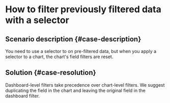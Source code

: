 # How to filter previously filtered data with a selector



## Scenario description {#case-description}

You need to use a selector to on pre-filtered data, but when you apply a selector to a chart, the chart's field filters are reset.

## Solution {#case-resolution}

Dashboard-level filters take precedence over chart-level filters. We suggest duplicating the field in the chart and leaving the original field in the dashboard filter.
